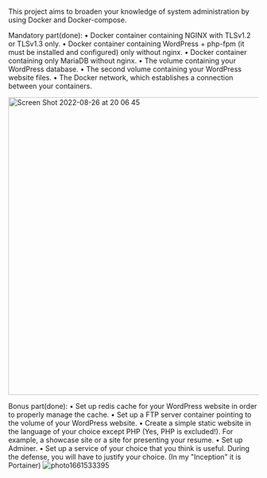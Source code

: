 This project aims to broaden your knowledge of system administration by using Docker and Docker-compose.

Mandatory part(done):
• Docker container containing NGINX with TLSv1.2 or TLSv1.3 only.
• Docker container containing WordPress + php-fpm (it must be installed and
configured) only without nginx.
• Docker container containing only MariaDB without nginx.
• The volume containing your WordPress database.
• The second volume containing your WordPress website files.
• The Docker network, which establishes a connection between your containers.

<img width="599" alt="Screen Shot 2022-08-26 at 20 06 45" src="https://user-images.githubusercontent.com/78385823/186957963-d849603c-5667-4eb6-8a79-64679a09705c.png">


Bonus part(done):
• Set up redis cache for your WordPress website in order to properly manage the
cache.
• Set up a FTP server container pointing to the volume of your WordPress website.
• Create a simple static website in the language of your choice except PHP (Yes, PHP
is excluded!). For example, a showcase site or a site for presenting your resume.
• Set up Adminer.
• Set up a service of your choice that you think is useful. During the defense, you
will have to justify your choice. (In my "Inception" it is Portainer)
![photo1661533395](https://user-images.githubusercontent.com/78385823/186958177-bbeb76a1-4b8a-4919-ac34-09e705015207.jpeg)
